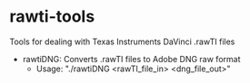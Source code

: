 rawti-tools
===========

Tools for dealing with Texas Instruments DaVinci .rawTI files

 * rawtiDNG: Converts .rawTI files to Adobe DNG raw format
   * Usage: "./rawtiDNG <rawTI_file_in> <dng_file_out>"
